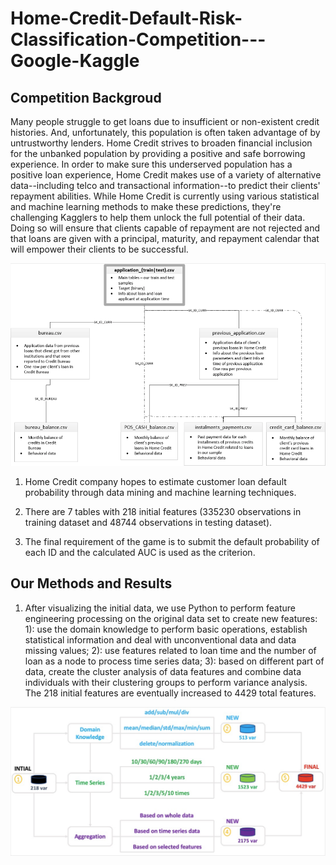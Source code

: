 # Home-Credit-Default-Risk-Classification-Competition---Google-Kaggle

## Competition Backgroud
Many people struggle to get loans due to insufficient or non-existent credit histories. And, unfortunately, this population is often taken advantage of by untrustworthy lenders. Home Credit strives to broaden financial inclusion for the unbanked population by providing a positive and safe borrowing experience. In order to make sure this underserved population has a positive loan experience, Home Credit makes use of a variety of alternative data--including telco and transactional information--to predict their clients' repayment abilities. While Home Credit is currently using various statistical and machine learning methods to make these predictions, they're challenging Kagglers to help them unlock the full potential of their data. Doing so will ensure that clients capable of repayment are not rejected and that loans are given with a principal, maturity, and repayment calendar that will empower their clients to be successful.


![dataset](https://github.com/WallaceSUI/Home-Credit-Default-Risk-Classification-Competition---Google-Kaggle/blob/main/competition-backgroud.png)

1. Home Credit company hopes to estimate customer loan default probability through data mining and machine learning techniques.

2. There are 7 tables with 218 initial features (335230 observations in training dataset and 48744 observations in testing dataset).

3. The final requirement of the game is to submit the default probability of each ID and the calculated AUC is used as the criterion.

## Our Methods and Results
1. After visualizing the initial data, we use Python to perform feature engineering processing on the original data set to create new features: 1): use the domain knowledge to perform basic operations, establish statistical information and deal with unconventional data and data missing values; 2): use features related to loan time and the number of loan as a node to process time series data; 3): based on different part of data, create the cluster analysis of data features and combine data individuals with their clustering groups to perform variance analysis. The 218 initial features are eventually increased to 4429 total features.

![dataset](https://github.com/WallaceSUI/Home-Credit-Default-Risk-Classification-Competition---Google-Kaggle/blob/main/feature-engineering.png)

